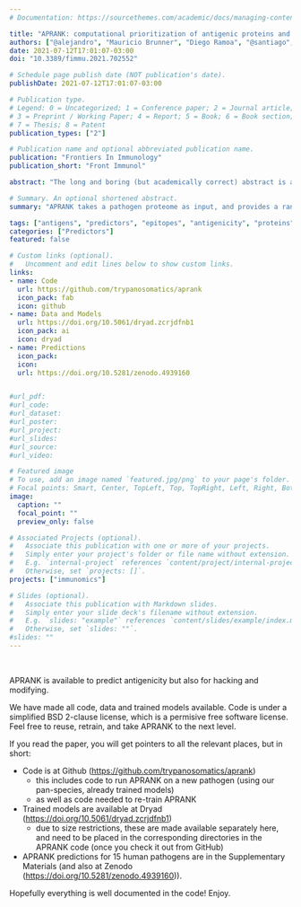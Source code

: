 ```yaml
---
# Documentation: https://sourcethemes.com/academic/docs/managing-content/

title: "APRANK: computational prioritization of antigenic proteins and peptides from complete pathogen proteomes"
authors: ["@alejandro", "Mauricio Brunner", "Diego Ramoa", "@santiago", "Morten Nielsen", "@fernan"]
date: 2021-07-12T17:01:07-03:00
doi: "10.3389/fimmu.2021.702552"

# Schedule page publish date (NOT publication's date).
publishDate: 2021-07-12T17:01:07-03:00

# Publication type.
# Legend: 0 = Uncategorized; 1 = Conference paper; 2 = Journal article;
# 3 = Preprint / Working Paper; 4 = Report; 5 = Book; 6 = Book section;
# 7 = Thesis; 8 = Patent
publication_types: ["2"]

# Publication name and optional abbreviated publication name.
publication: "Frontiers In Immunology"
publication_short: "Front Immunol"

abstract: "The long and boring (but academically correct) abstract is available at the publisher ([read Abstract at Frontiers](https://www.frontiersin.org/articles/10.3389/fimmu.2021.702552/abstract)). Here we will provide a cooler version of what the paper is about. APRANK is an **A**ntigenic **P**rotein (and peptide) **Rank**er. To develop APRANK we used information on known and validated antigens and their peptidic epitopes (spoiler alert: this is all biased towards linear epitopes), and used it to train two models (one for proteins, to predict antigens; one for peptides to predict epitopes). APRANK takes a complete proteome as input, calculates a number of features for each protein and peptide, and outputs a score of how likely it is that the given protein or peptide is antigenic. APRANK has been trained with antigenic proteins and peptides from a phylogenetically wide diversity of human pathogens, and has been validated to works for bacteria, protozoa, and metazoan parasites (helminths)."

# Summary. An optional shortened abstract.
summary: "APRANK takes a pathogen proteome as input, and provides a ranked list of the _best_ candidate antigens and epitopes."

tags: ["antigens", "predictors", "epitopes", "antigenicity", "proteins", "peptides", "diagnostics", "biomarkers", "human pathogens"]
categories: ["Predictors"]
featured: false

# Custom links (optional).
#   Uncomment and edit lines below to show custom links.
links:
- name: Code
  url: https://github.com/trypanosomatics/aprank
  icon_pack: fab
  icon: github
- name: Data and Models
  url: https://doi.org/10.5061/dryad.zcrjdfnb1
  icon_pack: ai
  icon: dryad
- name: Predictions
  icon_pack: 
  icon: 
  url: https://doi.org/10.5281/zenodo.4939160


#url_pdf:
#url_code:
#url_dataset:
#url_poster:
#url_project:
#url_slides:
#url_source:
#url_video:

# Featured image
# To use, add an image named `featured.jpg/png` to your page's folder. 
# Focal points: Smart, Center, TopLeft, Top, TopRight, Left, Right, BottomLeft, Bottom, BottomRight.
image:
  caption: ""
  focal_point: ""
  preview_only: false

# Associated Projects (optional).
#   Associate this publication with one or more of your projects.
#   Simply enter your project's folder or file name without extension.
#   E.g. `internal-project` references `content/project/internal-project/index.md`.
#   Otherwise, set `projects: []`.
projects: ["immunomics"]

# Slides (optional).
#   Associate this publication with Markdown slides.
#   Simply enter your slide deck's filename without extension.
#   E.g. `slides: "example"` references `content/slides/example/index.md`.
#   Otherwise, set `slides: ""`.
#slides: ""
---
```


&nbsp;  

APRANK is available to predict antigenicity but also for hacking and modifying. 

We have made all code, data and trained models available. Code is under a simplified BSD 2-clause license, which is a permisive free software license. Feel free to reuse, retrain, and take APRANK to the next level. 

If you read the paper, you will get pointers to all the relevant places, but in short: 

 * Code is at Github (https://github.com/trypanosomatics/aprank)
     * this includes code to run APRANK on a new pathogen (using our pan-species, already trained models)
     * as well as code needed to re-train APRANK
 * Trained models are available at Dryad (https://doi.org/10.5061/dryad.zcrjdfnb1)
     * due to size restrictions, these are made available separately here, and need to be placed in the corresponding directories in the APRANK code (once you check it out from GitHub)
 * APRANK predictions for 15 human pathogens are in the Supplementary Materials (and also at Zenodo (https://doi.org/10.5281/zenodo.4939160)). 

Hopefully everything is well documented in the code! Enjoy.